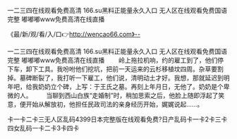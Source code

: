 一二三四在线观看免费高清
166.su黑料正能量永久入口
无人区在线观看免费国语完整
嘟嘟嘟www免费高清在线直播


《最/新/观/看/入/口👉http://wencao66.com》--

一二三四在线观看免费高清
166.su黑料正能量永久入口
无人区在线观看免费国语完整
嘟嘟嘟www免费高清在线直播
　　岭上拖拉机响，约的雇工到了，他们停下车，卸下工具。我吩咐他们挖坑，把前一天运来的云杉移植坟四周。杂草要割掉。墓碑断裂了，我打听一下雇工，他们说，清明动土才好。我想，那就延迟到明年吧，给我奶奶立个碑，上写：于王氏之墓。再刻上年月日，无他了。奶奶是个卑微的人。
　　当聊到西山白族“走婚制”时，稍加思索之后，他脸上随即浮起了笑意，便开始从解放初，他担任民政司法的亲身经历开始，娓娓说起……。





卡一卡二卡三无人区乱码4399日本完整版在线观看免费?日产乱码卡一卡2卡三卡四女乱码一卡二卡3卡四卡
